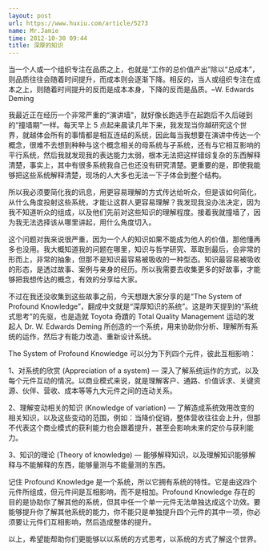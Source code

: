```yaml
---
layout: post
url: https://www.huxiu.com/article/5273
name: Mr.Jamie
time: 2012-10-30 09:44
title: 深厚的知识
---
```

当一个人或一个组织专注在品质之上，也就是“工作的总价值产出”除以“总成本”，则品质往往会随着时间提升，而成本则会逐渐下降。相反的，当人或组织专注在成本之上，则随着时间提升的反而是成本本身，下降的反而是品质。–W. Edwards Deming

我最近正在经历一个非常严重的“演讲墙”，就好像长跑选手在起跑后不久后碰到的“撞墙期”一样。每天早上 5 点起来晨读几年下来，我发现当你越研究这个世界，就越体会所有的事情都是相互连结的系统，因此每当我想要在演讲中传达一个概念，很难不去想到种种与这个概念相关的母系统与子系统，还有与它相互影响的平行系统，然后我就发现我的表达能力太弱，根本无法把这样错综复杂的东西解释清楚，事实上，其中有很多系统我自己也还没有研究清楚。更重要的是，即使我能够把这些系统解释清楚，现场的人大多也无法一下子体会到整个结构。

所以我必须要简化我的讯息，用更容易理解的方式传达给听众，但是该如何简化，从什么角度投射这些系统，才能让这群人更容易理解？我发现我没办法决定，因为我不知道听众的组成，以及他们先前对这些知识的理解程度。接着我就撞墙了，因为我无法选择该从哪里讲起，用什么角度切入。

这个问题对我来说很严重，因为一个人的知识如果不能成为他人的价值，那他懂再多也没用。我大概知道我的问题在哪里，知识与哲学研究、萃取到最后，会非常的形而上，非常的抽象，但那不是知识最容易被吸收的一种型态。知识最容易被吸收的形态，是透过故事、案例与亲身的经历。所以我需要去收集更多的好故事，才能够把我想传达的概念，有效的分享给大家。

不过在我还没收集到这些故事之前，今天想跟大家分享的是“The System of Profound Knowledge”，翻成中文就是“深厚知识的系统”。这是昨天提到的“系统式思考”的先驱，也是造就 Toyota 奇蹟的 Total Quality Management 运动的发起人 Dr. W. Edwards Deming 所创造的一个系统，用来协助你分析、理解所有系统的运作，然后才有能力改造、重新设计系统。

The System of Profound Knowledge 可以分为下列四个元件，彼此互相影响：

1、对系统的欣赏 (Appreciation of a system) — 深入了解系统运作的方式，以及每个元件互动的情况。以商业模式来说，就是理解客户、通路、价值诉求、关键资源、伙伴、营收、成本等等九大元件之间的连动关系。

2、理解变动相关的知识 (Knowledge of variation) — 了解造成系统效用改变的相关知识，以及这些变动的范围，例如：当降价促销，整体营收往往会上升，但那不代表这个商业模式的获利能力也会跟着提升，甚至会影响未来的定价与获利能力。

3、知识的理论 (Theory of knowledge) — 能够解释知识，以及理解知识能够解释与不能解释的东西，能够量测与不能量测的东西。

记住 Profound Knowledge 是一个系统，所以它拥有系统的特性。它是由这四个元件所组成，但元件间是互相影响，而不是相加。Profound Knowledge 存在的目的是协助你了解其他的系统，但其中任一个单一元件无法单独达成这个功效。要能够提升你了解其他系统的能力，你不能只是单独提升四个元件的其中一项，你必须要让元件们互相影响，然后造成整体的提升。

以上，希望能帮助你们更能够以以系统的方式思考，以系统的方式了解这个世界。

